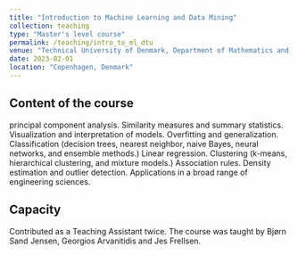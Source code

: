 ```yaml
---
title: "Introduction to Machine Learning and Data Mining"
collection: teaching
type: "Master's level course"
permalink: /teaching/intro_to_ml_dtu
venue: "Technical University of Denmark, Department of Mathematics and Computer Science"
date: 2023-02-01
location: "Copenhagen, Denmark"
---
```


## Content of the course
principal component analysis. Similarity measures and summary statistics. Visualization and interpretation of models. Overfitting and generalization. Classification (decision trees, nearest neighbor, naive Bayes, neural networks, and ensemble methods.) Linear regression. Clustering (k-means, hierarchical clustering, and mixture models.) Association rules. Density estimation and outlier detection. Applications in a broad range of engineering sciences.
## Capacity 
Contributed as a Teaching Assistant twice. The course was taught by Bjørn Sand Jensen, Georgios Arvanitidis and Jes Frellsen.